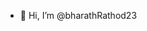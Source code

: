 - 👋 Hi, I’m @bharathRathod23


<!---
bharathRathod23/bharathRathod23 is a ✨ special ✨ repository because its `README.md` (this file) appears on your GitHub profile.
You can click the Preview link to take a look at your changes.
--->
